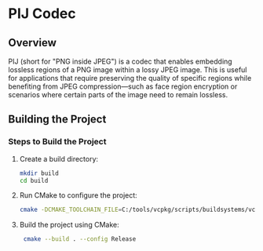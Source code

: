 # PIJ Codec

## Overview
PIJ (short for "PNG inside JPEG") is a codec that enables embedding lossless regions of a PNG image within a lossy JPEG image. This is useful for applications that require preserving the quality of specific regions while benefiting from JPEG compression—such as face region encryption or scenarios where certain parts of the image need to remain lossless.

## Building the Project

### Steps to Build the Project
1. Create a build directory:
   ```bash
   mkdir build
   cd build
   ```
2. Run CMake to configure the project:
   ```bash
   cmake -DCMAKE_TOOLCHAIN_FILE=C:/tools/vcpkg/scripts/buildsystems/vcpkg.cmake -A x64 ..
   ```
3. Build the project using CMake:
   ```bash
    cmake --build . --config Release
    ```
    
